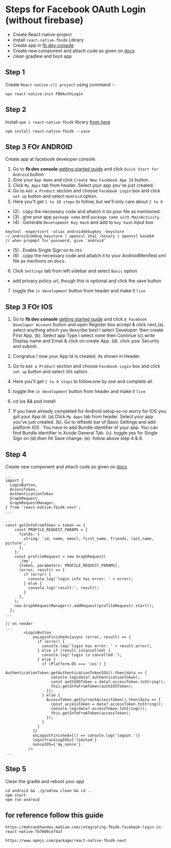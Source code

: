 # Steps for **Facebook OAuth Login** (without firebase)

- Create React-native-project
- install `react-native-fbsdk` Library
- Create app in [fb dev console](https://developers.facebook.com)
- Create new component and attach code as given on [docs](https://www.npmjs.com/package/react-native-fbsdk)
- clean gradlew and boot app

## Step 1

Create `React-native-cli project` using command :-

```
npx react-native-init FBOAuthLogin
```

## Step 2

Install `npm i react-native-fbsdk` library [from here](https://www.npmjs.com/package/react-native-fbsdk)

```
npm install react-native-fbsdk --save
```

## Step 3 FOr ANDROID

Create app at facebook developer console.

1. Go to **fb dev console** [getting started guide](https://developers.facebook.com/docs/android/getting-started) and click `Quick Start for Android` button
2. Give your `App Name` and click `Create New Facebook App Id` button.
3. Click `My Apps` tab from header. Select your app you've just created.
4. Go to `Add a Product` section and choose `Facebook Login` box and click `set up` button and select `Android` option.
5. Here you'll get `1 to 10 steps` to follow, but we'll only care about `2 to 6`

- (2) . copy the necessary code and attatch it on your file as mentioned.
- (3) . give your app `package name` and `package name with MainActivity`.
- (4) . Generate `Development Key Hash` and add to `key hash` input box

```
keytool -exportcert -alias androiddebugkey -keystore ~/.android/debug.keystore | openssl sha1 -binary | openssl base64
// when propmpt for password, give 'android'
```

- (5) . Enable Single Sign on to `YES`.
- (6) . copy the necessary code and attatch it to your AndroidMenifest.xml file as mentions on docs.

6. Click `Settings` tab from left sidebar and select `Basic` option

- add privacy policy url, though this is optional and click the save button

7. toggle the `in development` button from header and make it `live`

## Step 3 FOr IOS

1. Go to **fb dev console** [getting started guide](https://developers.facebook.com/docs/ios/use-cocoapods) and click `A Facebook Developer Account` button and open Register box accept & click next,(a). select anything which you describe best I select Developer. then create First App, (b). Select app Type I select none then Continue (c).write Display name and Email & click on create App. (d). click your Security and submit.

2. Congratus ! now your App Id is created, its shown in Header.

3. Go to `Add a Product` section and choose `Facebook Login` box and click `set up` button and select `IOS` option.

4. Here you'll get `1 to 9 steps` to follow.one by one and complete all.

5. toggle the `in development` button from header and make it `live`

6. cd ios && pod install

7. If you have already completed for Android setup so no worry for IOS you got your App Id. (a).Click `My Apps` tab from header. Select your app you've just created. (b). Go to leftside bar of Basic Settings and add platform IOS . You have to add Bundle identifier of your app. You can find Bundle identifier in Xcode General Tab. (c). toggle yes for Single Sign on (d).then hit Save change. (e). follow above step 4 & 6.

## Step 4

Create new component and attach code as given on [docs](https://www.npmjs.com/package/react-native-fbsdk-next)

```
...
import {
  LoginButton,
  AccessToken,
  AuthenticationToken
  GraphRequest,
  GraphRequestManager,
} from 'react-native-fbsdk-next';
...

...
const getInfoFromToken = token => {
    const PROFILE_REQUEST_PARAMS = {
      fields: {
        string: 'id, name, email, first_name, friends, last_name, picture',
      },
    };
    const profileRequest = new GraphRequest(
      '/me',
      {token, parameters: PROFILE_REQUEST_PARAMS},
      (error, result) => {
        if (error) {
          console.log('login info has error: ' + error);
        } else {
          console.log('result:', result);
        }
      },
    );
    new GraphRequestManager().addRequest(profileRequest).start();
  };
...

// on render
...
        <LoginButton
            onLoginFinished={async (error, result) => {
              if (error) {
                console.log('login has error: ' + result.error);
              } else if (result.isCancelled) {
                console.log('login is cancelled.');
              } else {
                if (Platform.OS === 'ios') {
                  AuthenticationToken.getAuthenticationTokenIOS().then(data => {
                    console.log(data?.authenticationToken);
                    const authIOSToken = data?.accessToken.toString();
                    this.getInfoFromToken(authIOSToken);
                  });
                } else {
                  AccessToken.getCurrentAccessToken().then(data => {
                    const accessToken = data?.accessToken.toString();
                    console.log(data?.accessToken.toString());
                    this.getInfoFromToken(accessToken);
                  });
                }
              }
            }}
            onLogoutFinished={() => console.log('logout.')}
            loginTrackingIOS={'limited'}
            nonceIOS={'my_nonce'}
          />
...
```

## Step 5

Clean the gradle and reboot your app

```
cd android && ./gradlew clean && cd ..
npm start
npm run android
```

## for reference follow this guide

`https://mehrankhandev.medium.com/integrating-fbsdk-facebook-login-in-react-native-7b7600ce74a7`

`https://www.npmjs.com/package/react-native-fbsdk-next`
